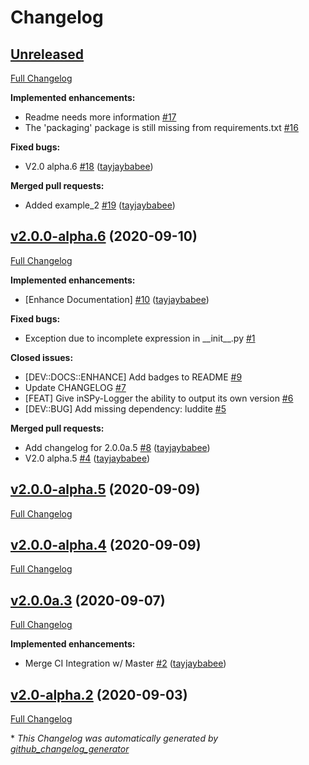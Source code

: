 # Changelog

## [Unreleased](https://github.com/Inspyre-Softworks/InSPy-Logger/tree/HEAD)

[Full Changelog](https://github.com/Inspyre-Softworks/InSPy-Logger/compare/v2.0.0-alpha.6...HEAD)

**Implemented enhancements:**

- Readme needs more information [\#17](https://github.com/Inspyre-Softworks/inSPy-Logger/issues/17)
- The 'packaging' package is still missing from requirements.txt [\#16](https://github.com/Inspyre-Softworks/inSPy-Logger/issues/16)

**Fixed bugs:**

- V2.0 alpha.6 [\#18](https://github.com/Inspyre-Softworks/inSPy-Logger/pull/18) ([tayjaybabee](https://github.com/tayjaybabee))

**Merged pull requests:**

- Added example\_2 [\#19](https://github.com/Inspyre-Softworks/inSPy-Logger/pull/19) ([tayjaybabee](https://github.com/tayjaybabee))

## [v2.0.0-alpha.6](https://github.com/Inspyre-Softworks/InSPy-Logger/tree/v2.0.0-alpha.6) (2020-09-10)

[Full Changelog](https://github.com/Inspyre-Softworks/InSPy-Logger/compare/v2.0.0-alpha.5...v2.0.0-alpha.6)

**Implemented enhancements:**

- \[Enhance Documentation\] [\#10](https://github.com/Inspyre-Softworks/inSPy-Logger/pull/10) ([tayjaybabee](https://github.com/tayjaybabee))

**Fixed bugs:**

- Exception due to incomplete expression in \_\_init\_\_.py [\#1](https://github.com/Inspyre-Softworks/inSPy-Logger/issues/1)

**Closed issues:**

- \[DEV::DOCS::ENHANCE\] Add badges to README [\#9](https://github.com/Inspyre-Softworks/inSPy-Logger/issues/9)
- Update CHANGELOG [\#7](https://github.com/Inspyre-Softworks/inSPy-Logger/issues/7)
- \[FEAT\] Give inSPy-Logger the ability to output its own version [\#6](https://github.com/Inspyre-Softworks/inSPy-Logger/issues/6)
- \[DEV::BUG\] Add missing dependency: luddite [\#5](https://github.com/Inspyre-Softworks/inSPy-Logger/issues/5)

**Merged pull requests:**

- Add changelog for 2.0.0a.5 [\#8](https://github.com/Inspyre-Softworks/inSPy-Logger/pull/8) ([tayjaybabee](https://github.com/tayjaybabee))
- V2.0 alpha.5 [\#4](https://github.com/Inspyre-Softworks/inSPy-Logger/pull/4) ([tayjaybabee](https://github.com/tayjaybabee))

## [v2.0.0-alpha.5](https://github.com/Inspyre-Softworks/InSPy-Logger/tree/v2.0.0-alpha.5) (2020-09-09)

[Full Changelog](https://github.com/Inspyre-Softworks/InSPy-Logger/compare/v2.0.0-alpha.4...v2.0.0-alpha.5)

## [v2.0.0-alpha.4](https://github.com/Inspyre-Softworks/InSPy-Logger/tree/v2.0.0-alpha.4) (2020-09-09)

[Full Changelog](https://github.com/Inspyre-Softworks/InSPy-Logger/compare/v2.0.0a.3...v2.0.0-alpha.4)

## [v2.0.0a.3](https://github.com/Inspyre-Softworks/InSPy-Logger/tree/v2.0.0a.3) (2020-09-07)

[Full Changelog](https://github.com/Inspyre-Softworks/InSPy-Logger/compare/v2.0-alpha.2...v2.0.0a.3)

**Implemented enhancements:**

- Merge CI Integration w/ Master [\#2](https://github.com/Inspyre-Softworks/inSPy-Logger/pull/2) ([tayjaybabee](https://github.com/tayjaybabee))

## [v2.0-alpha.2](https://github.com/Inspyre-Softworks/InSPy-Logger/tree/v2.0-alpha.2) (2020-09-03)

[Full Changelog](https://github.com/Inspyre-Softworks/InSPy-Logger/compare/3faf603aeb69f35fb0eefb1e394aadd2b80618ef...v2.0-alpha.2)



\* *This Changelog was automatically generated by [github_changelog_generator](https://github.com/github-changelog-generator/github-changelog-generator)*